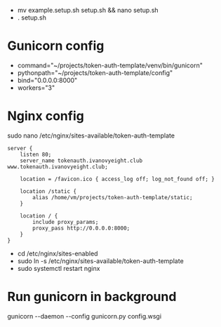 - mv example.setup.sh setup.sh && nano setup.sh
- . setup.sh

# Gunicorn config
- command="~/projects/token-auth-template/venv/bin/gunicorn"
- pythonpath="~/projects/token-auth-template/config"
- bind="0.0.0.0:8000"
- workers="3"

# Nginx config
sudo nano /etc/nginx/sites-available/token-auth-template

    server {
        listen 80;
        server_name tokenauth.ivanovyeight.club www.tokenauth.ivanovyeight.club;

        location = /favicon.ico { access_log off; log_not_found off; }

        location /static {
            alias /home/vm/projects/token-auth-template/static;
        }

        location / {
            include proxy_params;
            proxy_pass http://0.0.0.0:8000;
        }
    }

- cd /etc/nginx/sites-enabled
- sudo ln -s /etc/nginx/sites-available/token-auth-template
- sudo systemctl restart nginx
# Run gunicorn in background
gunicorn --daemon --config gunicorn.py config.wsgi
